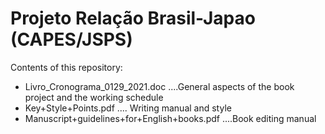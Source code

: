 # Projeto Relação Brasil-Japao  (CAPES/JSPS)
Contents of this repository:
- Livro_Cronograma_0129_2021.doc ....General aspects of the book project and the working schedule
- Key+Style+Points.pdf .... Writing manual and style
- Manuscript+guidelines+for+English+books.pdf ....Book editing manual
